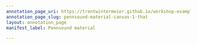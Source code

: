 ```yaml
---
annotation_page_uri: https://trentwintermeier.github.io/workshop-example-pennsound/annotations/pennsound-material-canvas-1-that.json
annotation_page_slug: pennsound-material-canvas-1-that
layout: annotation_page
manifest_label: Pennsound material

---
```

